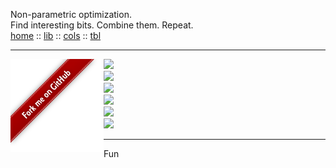 Non-parametric optimization.<br>
Find interesting bits. Combine them. Repeat.<br>
[home](http://menzies.us/bnbab2)         :: [lib](http://menzies.us/bnbad2/lib.html) ::
[cols](http://menzies.us/bnbad2/tab.html) :: [tbl](http://menzies.us/bnbad2/grow.html)<br>
<hr>
<a href="http://github.com/timm/bnbad2"><img src="https://github.com/timm/bnbad2/raw/main/etc/img/banner.png" align=left></a>
<a href="https://zenodo.org/badge/latestdoi/326061406"><img src="https://zenodo.org/badge/326061406.svg"></a><br>
<img src="https://img.shields.io/badge/platform-osx%20,%20linux-orange"><br>
<img src="https://img.shields.io/badge/language-python3,bash-blue"><br>
<img src="https://img.shields.io/badge/purpose-ai%20,%20se-blueviolet"><br>
<a href="https://travis-ci.com/timm/bnbad2"><img src="https://travis-ci.com/timm/bnbad2.svg?branch=main"></a><br>
<img src="https://img.shields.io/badge/license-mit-lightgrey">
<hr>

Fun


